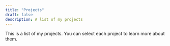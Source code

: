 ```yaml
---
title: "Projects"
draft: false
description: A list of my projects
---
```

This is a list of my projects. You can select each project to learn more about them.
